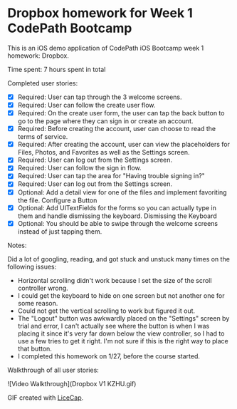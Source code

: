 # Dropbox homework for Week 1 CodePath Bootcamp


This is an iOS demo application of CodePath iOS Bootcamp week 1 homework: Dropbox. 

Time spent: 7 hours spent in total

Completed user stories:

 * [x] Required: User can tap through the 3 welcome screens.
 * [x] Required: User can follow the create user flow.
 * [x] Required: On the create user form, the user can tap the back button to go to the page where they can sign in or create an account.
 * [x] Required: Before creating the account, user can choose to read the terms of service.
 * [x] Required: After creating the account, user can view the placeholders for Files, Photos, and Favorites as well as the Settings screen.
 * [x] Required: User can log out from the Settings screen.
 * [x] Required: User can follow the sign in flow.
 * [x] Required: User can tap the area for "Having trouble signing in?"
 * [x] Required: User can log out from the Settings screen.
 * [x] Optional: Add a detail view for one of the files and implement favoriting the file. Configure a Button
 * [x] Optional: Add UITextFields for the forms so you can actually type in them and handle dismissing the keyboard. Dismissing the Keyboard
 * [x] Optional: You should be able to swipe through the welcome screens instead of just tapping them.

Notes:

Did a lot of googling, reading, and got stuck and unstuck many times on the following issues:

- Horizontal scrolling didn't work because I set the size of the scroll controller wrong. 
- I could get the keyboard to hide on one screen but not another one for some reason. 
- Could not get the vertical scrolling to work but figured it out. 
- The "Logout" button was awkwardly placed on the "Settings" screen by trial and error, I can't actually see where the button is when I was placing it since it's very far down below the view controller, so I had to use a few tries to get it right. I'm not sure if this is the right way to place that button. 
- I completed this homework on 1/27, before the course started. 

Walkthrough of all user stories:

![Video Walkthrough](Dropbox V1 KZHU.gif)

GIF created with [LiceCap](http://www.cockos.com/licecap/).

